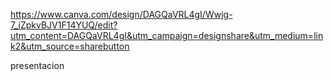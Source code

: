 https://www.canva.com/design/DAGQaVRL4gI/Wwjg-7_iZpkvBJV1F14YUQ/edit?utm_content=DAGQaVRL4gI&utm_campaign=designshare&utm_medium=link2&utm_source=sharebutton

presentacion
